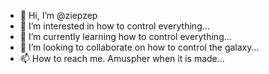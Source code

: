 - 👋 Hi, I’m @ziepzep
- 👀 I’m interested in how to control everything...
- 🌱 I’m currently learning how to control everything...
- 💞️ I’m looking to collaborate on how to control the galaxy...
- 📫 How to reach me. Amuspher when it is made...
